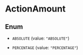 

# ActionAmount

## Enum


* `ABSOLUTE` (value: `"ABSOLUTE"`)

* `PERCENTAGE` (value: `"PERCENTAGE"`)


